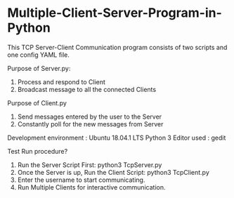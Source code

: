 # Multiple-Client-Server-Program-in-Python

This TCP Server-Client Communication program consists of two scripts and one config YAML file. 

Purpose of Server.py:
1) Process and respond to Client
2) Broadcast message to all the connected Clients

Purpose of Client.py
1) Send messages entered by the user to the Server
2) Constantly poll for the new messages from Server

Development environment :
Ubuntu 18.04.1 LTS 
Python 3
Editor used : gedit 

 Test Run procedure?
1) Run the Server Script First: python3 TcpServer.py 
2) Once the Server is up, Run the Client Script: python3 TcpClient.py
3) Enter the username to start communicating. 
4) Run Multiple Clients for interactive communication.
